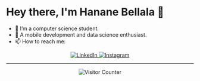 # Hey there, I'm Hanane Bellala 👋

- 👀 I’m a computer science student.
- 🌱 A mobile development and data science enthusiast.
- 📫 How to reach me: 

<p align="center">
  <a href="https://www.linkedin.com/in/hanane-bellala-205733248/">
    <img src="https://img.icons8.com/color/36/000000/linkedin.png" alt="LinkedIn">
  </a>
  <a href="https://www.instagram.com/hanane._.bellala/">
    <img src="https://img.icons8.com/color/36/000000/instagram-new.png" alt="Instagram">
  </a>
</p>
<p align="center">
<hr>
</p>

<p align="center">
  <img src="https://img.shields.io/badge/Visitors-0-purple?style=for-the-badge&labelColor=lavender" alt="Visitor Counter">
</p>

<!---
Hananebellala/Hananebellala is a ✨ special ✨ repository because its `README.md` (this file) appears on your GitHub profile.
You can click the Preview link to take a look at your changes.
--->
